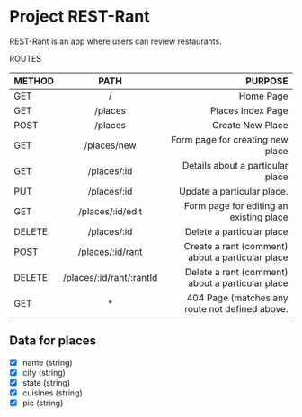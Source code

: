 # Project REST-Rant

REST-Rant is an app where users can review restaurants.

ROUTES

| METHOD          | PATH                     | PURPOSE                                          |
| -------------   |:-------------:           | --------------------------------------------:    |
| GET             | /                        | Home Page                                        | 
| GET             | /places                  | Places Index Page                                |
| POST            | /places                  | Create New Place                                 |
| GET             | /places/new              | Form page for creating new place                 |
| GET             | /places/:id              | Details about a particular place                 |
| PUT             | /places/:id              | Update a particular place.                       |
| GET             | /places/:id/edit         | Form page for editing an existing place          |
| DELETE          | /places/:id              | Delete a particular place                        |
| POST            | /places/:id/rant         | Create a rant (comment) about a particular place |
| DELETE          | /places/:id/rant/:rantId | Delete a rant (comment) about a particular place |
| GET             | *                        | 404 Page (matches any route not defined above.   |

## Data for places
- [x] name (string)
- [x] city (string)
- [x] state (string)
- [x] cuisines (string)
- [x] pic (string)

